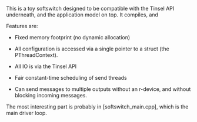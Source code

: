 This is a toy softswitch designed to be
compatible with the Tinsel API underneath,
and the application model on top. It compiles,
and 

Features are:

- Fixed memory footprint (no dynamic allocation)

- All configuration is accessed via a single
  pointer to a struct (the PThreadContext).

- All IO is via the Tinsel API

- Fair constant-time scheduling of send threads

- Can send messages to multiple outputs without
  an r-device, and without blocking incoming messages.

The most interesting part is probably in [softswitch_main.cpp],
which is the main driver loop.
